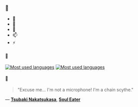 ### 👋

- 🔭
- 🌱
- 💬
- 📫
- ⚡

#### 🧏

[![Most used languages](https://github-readme-stats-aynah.vercel.app/api/top-langs/?username=aynh&theme=solarized-dark&langs_count=6&layout=compact&hide_title=true)](https://github.com/anuraghazra/github-readme-stats#gh-dark-mode-only)
[![Most used languages](https://github-readme-stats-aynah.vercel.app/api/top-langs/?username=aynh&theme=solarized-light&langs_count=6&layout=compact&hide_title=true)](https://github.com/anuraghazra/github-readme-stats#gh-light-mode-only)

#### 💬

> "Excuse me... I'm not a microphone! I'm a chain scythe."

&mdash; [**Tsubaki Nakatsukasa**](https://myanimelist.net/character.php?q=Tsubaki%20Nakatsukasa&cat=character), [**Soul Eater**](https://myanimelist.net/search/all?q=Soul%20Eater&cat=all)
